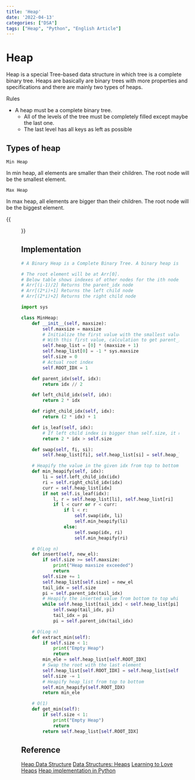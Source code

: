 ```yaml
---
title: 'Heap'
date: '2022-04-13'
categories: ["DSA"]
tags: ["Heap", "Python", "English Article"]
---
```


# Heap

Heap is a special Tree-based data structure in which tree is a complete binary tree.
Heaps are basically are binary trees with more properties and specifications and there are mainly two types of heaps.

Rules

- A heap must be a complete binary tree.
  - All of the levels of the tree must be completely filled except maybe the last one.
  - The last level has all keys as left as possible

## Types of heap

`Min Heap`

In min heap, all elements are smaller than their children. The root node will be the smallest element.

`Max Heap`

In max heap, all elements are bigger than their children. The root node will be the biggest element.

{{<figure src="./minmax_heap.png" alt="Query Suggestion" width="100%">}}

## Implementation

```python
# A Binary Heap is a Complete Binary Tree. A binary heap is typically represented as array. The representation is done as:

# The root element will be at Arr[0].
# Below table shows indexes of other nodes for the ith node, i.e., Arr[i]:
# Arr[(i-1)/2] Returns the parent_idx node
# Arr[(2*i)+1] Returns the left child node
# Arr[(2*i)+2] Returns the right child node

import sys

class MinHeap:
    def __init__(self, maxsize):
        self.maxsize = maxsize
        # Initialize the first value with the smallest value
        # With this first value, calculation to get parent_idx and children gets a little simpler
        self.heap_list = [0] * (maxsize + 1)
        self.heap_list[0] = -1 * sys.maxsize
        self.size = 0
        # Actual root index
        self.ROOT_IDX = 1

    def parent_idx(self, idx):
        return idx // 2

    def left_child_idx(self, idx):
        return 2 * idx

    def right_child_idx(self, idx):
        return (2 * idx) + 1

    def is_leaf(self, idx):
        # If left child index is bigger than self.size, it means there is no child as this is a complete binary tree
        return 2 * idx > self.size

    def swap(self, fi, si):
        self.heap_list[fi], self.heap_list[si] = self.heap_list[si], self.heap_list[fi]

    # Heapify the value in the given idx from top to bottom
    def min_heapify(self, idx):
        li = self.left_child_idx(idx)
        ri = self.right_child_idx(idx)
        curr = self.heap_list[idx]
        if not self.is_leaf(idx):
            l, r = self.heap_list[li], self.heap_list[ri]
            if l < curr or r < curr:
                if l < r:
                    self.swap(idx, li)
                    self.min_heapify(li)
                else:
                    self.swap(idx, ri)
                    self.min_heapify(ri)

 	# O(Log n)
    def insert(self, new_el):
        if self.size >= self.maxsize:
            print("Heap maxsize exceeded")
            return
        self.size += 1
        self.heap_list[self.size] = new_el
        tail_idx = self.size
        pi = self.parent_idx(tail_idx)
        # Heapify the inserted value from bottom to top while it's bigger than the parent
        while self.heap_list[tail_idx] < self.heap_list[pi]:
            self.swap(tail_idx, pi)
            tail_idx = pi
            pi = self.parent_idx(tail_idx)

	# O(Log n)
    def extract_min(self):
        if self.size < 1:
            print("Empty Heap")
            return
        min_ele = self.heap_list[self.ROOT_IDX]
        # Swap the root with the last element
        self.heap_list[self.ROOT_IDX] = self.heap_list[self.size]
        self.size -= 1
		# Heapify heap_list from top to bottom
        self.min_heapify(self.ROOT_IDX)
        return min_ele

	# O(1)
	def get_min(self):
        if self.size < 1:
            print("Empty Heap")
            return
        return self.heap_list[self.ROOT_IDX]
```

## Reference

[Heap Data Structure](https://www.geeksforgeeks.org/heap-data-structure/)
[Data Structures: Heaps](<https://www.youtube.com/watch?v=t0Cq6tVNRBA>)
[Learning to Love Heaps](https://medium.com/basecs/learning-to-love-heaps-cef2b273a238)
[Heap implementation in Python](https://www.educative.io/edpresso/heap-implementation-in-python)
